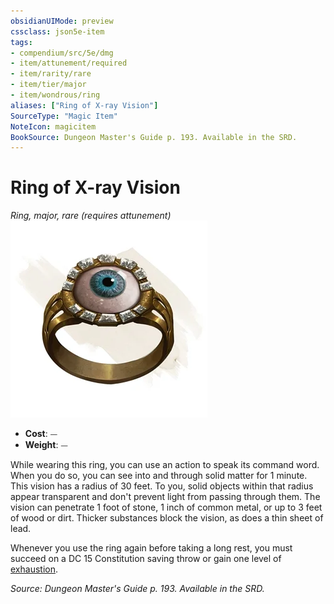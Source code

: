 ```yaml
---
obsidianUIMode: preview
cssclass: json5e-item
tags:
- compendium/src/5e/dmg
- item/attunement/required
- item/rarity/rare
- item/tier/major
- item/wondrous/ring
aliases: ["Ring of X-ray Vision"]
SourceType: "Magic Item"
NoteIcon: magicitem
BookSource: Dungeon Master's Guide p. 193. Available in the SRD.
---
```

# Ring of X-ray Vision
*Ring, major, rare (requires attunement)*  
![](https://raw.githubusercontent.com/5etools-mirror-2/5etools-img/main/items/DMG/Ring%20of%20X-ray%20Vision.webp#right)  

- **Cost**: ⏤
- **Weight**: ⏤

While wearing this ring, you can use an action to speak its command word. When you do so, you can see into and through solid matter for 1 minute. This vision has a radius of 30 feet. To you, solid objects within that radius appear transparent and don't prevent light from passing through them. The vision can penetrate 1 foot of stone, 1 inch of common metal, or up to 3 feet of wood or dirt. Thicker substances block the vision, as does a thin sheet of lead.

Whenever you use the ring again before taking a long rest, you must succeed on a DC 15 Constitution saving throw or gain one level of [exhaustion](/2-Mechanics/CLI/rules/conditions.md#exhaustion).

*Source: Dungeon Master's Guide p. 193. Available in the SRD.*